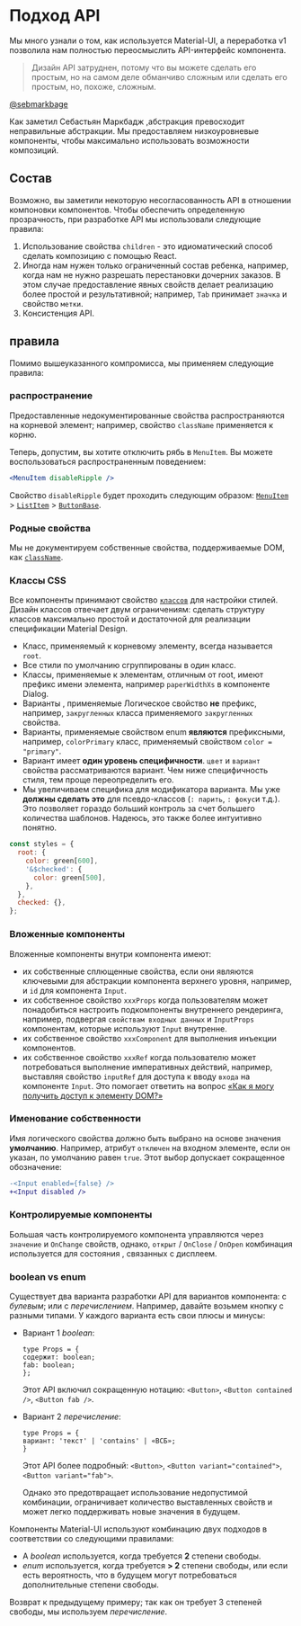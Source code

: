 # Подход API

<p class="description">Мы много узнали о том, как используется Material-UI, а переработка v1 позволила нам полностью переосмыслить API-интерфейс компонента.</p>

> Дизайн API затруднен, потому что вы можете сделать его простым, но на самом деле обманчиво сложным или сделать его простым, но, похоже, сложным.

[@sebmarkbage](https://twitter.com/sebmarkbage/status/728433349337841665)

Как заметил Себастьян Маркбадж [,](https://2014.jsconf.eu/speakers/sebastian-markbage-minimal-api-surface-area-learning-patterns-instead-of-frameworks.html)абстракция превосходит неправильные абстракции. Мы предоставляем низкоуровневые компоненты, чтобы максимально использовать возможности композиций.

## Состав

Возможно, вы заметили некоторую несогласованность API в отношении компоновки компонентов. Чтобы обеспечить определенную прозрачность, при разработке API мы использовали следующие правила:

1. Использование свойства `children` - это идиоматический способ сделать композицию с помощью React.
2. Иногда нам нужен только ограниченный состав ребенка, например, когда нам не нужно разрешать перестановки дочерних заказов. В этом случае предоставление явных свойств делает реализацию более простой и результативной; например, `Tab` принимает `значка` и свойство `метки`.
3. Консистенция API.

## правила

Помимо вышеуказанного компромисса, мы применяем следующие правила:

### распространение

Предоставленные недокументированные свойства распространяются на корневой элемент; например, свойство `className` применяется к корню.

Теперь, допустим, вы хотите отключить рябь в `MenuItem`. Вы можете воспользоваться распространенным поведением:

```jsx
<MenuItem disableRipple />
```

Свойство `disableRipple` будет проходить следующим образом: [`MenuItem`](/api/menu-item/) > [`ListItem`](/api/list-item/) > [`ButtonBase`](/api/button-base/).

### Родные свойства

Мы не документируем собственные свойства, поддерживаемые DOM, как [`className`](/customization/overrides/#overriding-with-class-names).

### Классы CSS

Все компоненты принимают свойство [`классов`](/customization/overrides/#overriding-with-classes) для настройки стилей. Дизайн классов отвечает двум ограничениям: сделать структуру классов максимально простой и достаточной для реализации спецификации Material Design.

- Класс, применяемый к корневому элементу, всегда называется `root`.
- Все стили по умолчанию сгруппированы в один класс.
- Классы, применяемые к элементам, отличным от root, имеют префикс имени элемента, например `paperWidthXs` в компоненте Dialog.
- Варианты , применяемые Логическое свойство **не** префикс, например, `закругленных` класса применяемого `закругленных` свойства.
- Варианты, применяемые свойством enum **являются** префиксными, например, `colorPrimary` класс, применяемый свойством `color = "primary"`.
- Вариант имеет **один уровень специфичности**. `цвет` и `вариант` свойства рассматриваются вариант. Чем ниже специфичность стиля, тем проще переопределить его.
- Мы увеличиваем специфика для модификатора варианта. Мы уже **должны сделать это** для псевдо-классов (`: парить`, `: фокус`и т.д.). Это позволяет гораздо больший контроль за счет большего количества шаблонов. Надеюсь, это также более интуитивно понятно.

```js
const styles = {
  root: {
    color: green[600],
    '&$checked': {
      color: green[500],
    },
  },
  checked: {},
};
```

### Вложенные компоненты

Вложенные компоненты внутри компонента имеют:

- их собственные сплющенные свойства, если они являются ключевыми для абстракции компонента верхнего уровня, например, и `id` для компонента `Input`.
- их собственное свойство `xxxProps` когда пользователям может понадобиться настроить подкомпоненты внутреннего рендеринга, например, подвергая `свойствам входных данных` и `InputProps` компонентам, которые используют `Input` внутренне.
- их собственное свойство `xxxComponent` для выполнения инъекции компонентов.
- их собственное свойство `xxxRef` когда пользователю может потребоваться выполнение императивных действий, например, выставляя свойство `inputRef` для доступа к вводу `входа` на компоненте `Input`. Это помогает ответить на вопрос [«Как я могу получить доступ к элементу DOM?»](/getting-started/faq/#how-can-i-access-the-dom-element-)

### Именование собственности

Имя логического свойства должно быть выбрано на основе значения **умолчанию**. Например, атрибут `отключен` на входном элементе, если он указан, по умолчанию равен `true`. Этот выбор допускает сокращенное обозначение:

```diff
-<Input enabled={false} />
+<Input disabled />
```

### Контролируемые компоненты

Большая часть контролируемого компонента управляются через `значение` и `OnChange` свойств, однако, `открыт` / `OnClose` / `OnOpen` комбинация используется для состояния , связанных с дисплеем.

### boolean vs enum

Существует два варианта разработки API для вариантов компонента: с *булевым*; или с *перечислением*. Например, давайте возьмем кнопку с разными типами. У каждого варианта есть свои плюсы и минусы:

- Вариант 1 *boolean*:
    
    ```tsx
    type Props = {
    содержит: boolean;
    fab: boolean;
    };
    ```
    
    Этот API включил сокращенную нотацию: `<Button>`, `<Button contained />`, `<Button fab />`.

- Вариант 2 *перечисление*:
    
    ```tsx
    type Props = {
    вариант: 'текст' | 'contains' | «ВСБ»;
    }
    ```
    
    Этот API более подробный: `<Button>`, `<Button variant="contained">`, `<Button variant="fab">`.
    
    Однако это предотвращает использование недопустимой комбинации, ограничивает количество выставленных свойств и может легко поддерживать новые значения в будущем.

Компоненты Material-UI используют комбинацию двух подходов в соответствии со следующими правилами:

- A *boolean* используется, когда требуется **2** степени свободы.
- *enum* используется, когда требуется **> 2** степени свободы, или если есть вероятность, что в будущем могут потребоваться дополнительные степени свободы.

Возврат к предыдущему примеру; так как он требует 3 степеней свободы, мы используем *перечисление*.